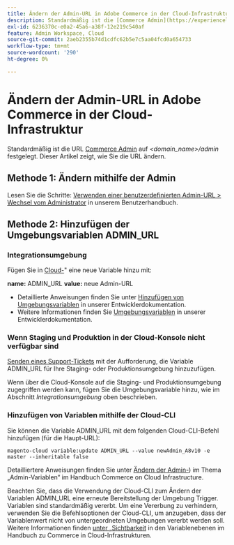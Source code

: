 ```yaml
---
title: Ändern der Admin-URL in Adobe Commerce in der Cloud-Infrastruktur
description: Standardmäßig ist die [Commerce Admin](https://experienceleague.adobe.com/en/docs/commerce-admin/start/admin/admin)-URL auf *&lt;domain_name&gt;/admin* festgelegt. Dieser Artikel zeigt, wie Sie die URL ändern.
exl-id: 6236370c-e0a2-45a6-a38f-12e219c540af
feature: Admin Workspace, Cloud
source-git-commit: 2aeb2355b74d1cdfc62b5e7c5aa04fcd0a654733
workflow-type: tm+mt
source-wordcount: '290'
ht-degree: 0%

---
```


# Ändern der Admin-URL in Adobe Commerce in der Cloud-Infrastruktur

Standardmäßig ist die URL [Commerce Admin](https://experienceleague.adobe.com/docs/commerce-admin/start/admin/admin.html) auf *&lt;domain\_name>/admin* festgelegt. Dieser Artikel zeigt, wie Sie die URL ändern.

## Methode 1: Ändern mithilfe der Admin

Lesen Sie die Schritte: [Verwenden einer benutzerdefinierten Admin-URL > Wechsel vom Administrator](https://experienceleague.adobe.com/docs/commerce-admin/stores-sales/site-store/store-urls.html#use-a-custom-admin-url) in unserem Benutzerhandbuch.

## Methode 2: Hinzufügen der Umgebungsvariablen ADMIN\_URL

### Integrationsumgebung

Fügen Sie in [Cloud-](https://experienceleague.adobe.com/docs/commerce-cloud-service/user-guide/project/overview.html)&quot; eine neue Variable hinzu mit:

**name:** ADMIN\_URL **value:** neue Admin-URL

* Detaillierte Anweisungen finden Sie unter [Hinzufügen von Umgebungsvariablen](https://experienceleague.adobe.com/docs/commerce-cloud-service/user-guide/project/overview.html#configure-environment) in unserer Entwicklerdokumentation.
* Weitere Informationen finden Sie [Umgebungsvariablen](https://experienceleague.adobe.com/docs/commerce-cloud-service/user-guide/configure/env/stage/variables-admin.html) in unserer Entwicklerdokumentation.

### Wenn Staging und Produktion in der Cloud-Konsole nicht verfügbar sind

[Senden eines Support-Tickets](/help/help-center-guide/help-center/magento-help-center-user-guide.md#submit-ticket) mit der Aufforderung, die Variable ADMIN\_URL für Ihre Staging- oder Produktionsumgebung hinzuzufügen.

Wenn über die Cloud-Konsole auf die Staging- und Produktionsumgebung zugegriffen werden kann, fügen Sie die Umgebungsvariable hinzu, wie im Abschnitt *Integrationsumgebung* oben beschrieben.

### Hinzufügen von Variablen mithilfe der Cloud-CLI

Sie können die Variable ADMIN\_URL mit dem folgenden Cloud-CLI-Befehl hinzufügen (für die Haupt-URL):

`magento-cloud variable:update ADMIN_URL --value newAdmin_A8v10 -e master --inheritable false`

Detailliertere Anweisungen finden Sie unter [Ändern der Admin-](https://experienceleague.adobe.com/docs/commerce-cloud-service/user-guide/configure/env/stage/variables-admin.html?lang=en#change-the-admin-url)) im Thema „Admin-Variablen“ im Handbuch Commerce on Cloud Infrastructure.

Beachten Sie, dass die Verwendung der Cloud-CLI zum Ändern der Variablen ADMIN\_URL eine erneute Bereitstellung der Umgebung Trigger. Variablen sind standardmäßig vererbt. Um eine Vererbung zu verhindern, verwenden Sie die Befehlsoptionen der Cloud-CLI, um anzugeben, dass der Variablenwert nicht von untergeordneten Umgebungen vererbt werden soll. Weitere Informationen finden [ unter „Sichtbarkeit](https://experienceleague.adobe.com/docs/commerce-cloud-service/user-guide/configure/env/variable-levels.html#visibility) in den Variablenebenen im Handbuch zu Commerce in Cloud-Infrastrukturen.
